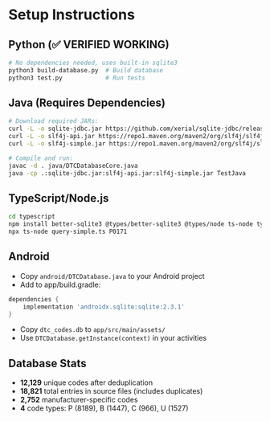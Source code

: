 # Setup Instructions

## Python (✅ VERIFIED WORKING)
```bash
# No dependencies needed, uses built-in sqlite3
python3 build-database.py  # Build database
python3 test.py            # Run tests
```

## Java (Requires Dependencies)
```bash
# Download required JARs:
curl -L -o sqlite-jdbc.jar https://github.com/xerial/sqlite-jdbc/releases/download/3.44.1.0/sqlite-jdbc-3.44.1.0.jar
curl -L -o slf4j-api.jar https://repo1.maven.org/maven2/org/slf4j/slf4j-api/2.0.9/slf4j-api-2.0.9.jar
curl -L -o slf4j-simple.jar https://repo1.maven.org/maven2/org/slf4j/slf4j-simple/2.0.9/slf4j-simple-2.0.9.jar

# Compile and run:
javac -d . java/DTCDatabaseCore.java
java -cp .:sqlite-jdbc.jar:slf4j-api.jar:slf4j-simple.jar TestJava
```

## TypeScript/Node.js
```bash
cd typescript
npm install better-sqlite3 @types/better-sqlite3 @types/node ts-node typescript
npx ts-node query-simple.ts P0171
```

## Android
- Copy `android/DTCDatabase.java` to your Android project
- Add to app/build.gradle:
```gradle
dependencies {
    implementation 'androidx.sqlite:sqlite:2.3.1'
}
```
- Copy `dtc_codes.db` to `app/src/main/assets/`
- Use `DTCDatabase.getInstance(context)` in your activities

## Database Stats
- **12,129** unique codes after deduplication
- **18,821** total entries in source files (includes duplicates)
- **2,752** manufacturer-specific codes
- **4** code types: P (8189), B (1447), C (966), U (1527)